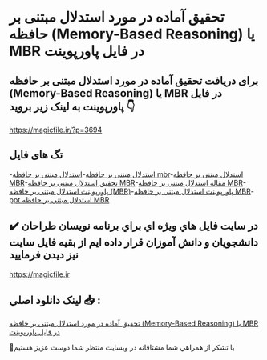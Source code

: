 # تحقیق آماده در مورد استدلال مبتنی بر حافظه (Memory-Based Reasoning) یا MBR در فایل پاورپوینت

## برای دریافت تحقیق آماده در مورد استدلال مبتنی بر حافظه (Memory-Based Reasoning) یا MBR در فایل پاورپوینت به لینک زیر بروید 👇

https://magicfile.ir/?p=3694

## تگ های فایل

-[استدلال مبتنی بر حافظه](https://magicfile.ir/product/%d8%aa%d8%ad%d9%82%db%8c%d9%82-%d8%a7%d8%b3%d8%aa%d8%af%d9%84%d8%a7%d9%84-%d9%85%d8%a8%d8%aa%d9%86%db%8c-%d8%a8%d8%b1-%d8%ad%d8%a7%d9%81%d8%b8%d9%87-mbr-%d9%be%d8%a7%d9%88%d8%b1%d9%be%d9%88%db%8c%d9%86%d8%aa/)-[استدلال مبتنی بر حافظه mbr](https://magicfile.ir/product/%d8%aa%d8%ad%d9%82%db%8c%d9%82-%d8%a7%d8%b3%d8%aa%d8%af%d9%84%d8%a7%d9%84-%d9%85%d8%a8%d8%aa%d9%86%db%8c-%d8%a8%d8%b1-%d8%ad%d8%a7%d9%81%d8%b8%d9%87-mbr-%d9%be%d8%a7%d9%88%d8%b1%d9%be%d9%88%db%8c%d9%86%d8%aa/)-[استدلال مبتنی بر حافظه MBR](https://magicfile.ir/product/%d8%aa%d8%ad%d9%82%db%8c%d9%82-%d8%a7%d8%b3%d8%aa%d8%af%d9%84%d8%a7%d9%84-%d9%85%d8%a8%d8%aa%d9%86%db%8c-%d8%a8%d8%b1-%d8%ad%d8%a7%d9%81%d8%b8%d9%87-mbr-%d9%be%d8%a7%d9%88%d8%b1%d9%be%d9%88%db%8c%d9%86%d8%aa/)-[تحقیق استدلال مبتنی بر حافظه MBR](https://magicfile.ir/product/%d8%aa%d8%ad%d9%82%db%8c%d9%82-%d8%a7%d8%b3%d8%aa%d8%af%d9%84%d8%a7%d9%84-%d9%85%d8%a8%d8%aa%d9%86%db%8c-%d8%a8%d8%b1-%d8%ad%d8%a7%d9%81%d8%b8%d9%87-mbr-%d9%be%d8%a7%d9%88%d8%b1%d9%be%d9%88%db%8c%d9%86%d8%aa/)-[مقاله استدلال مبتنی بر حافظه MBR](https://magicfile.ir/product/%d8%aa%d8%ad%d9%82%db%8c%d9%82-%d8%a7%d8%b3%d8%aa%d8%af%d9%84%d8%a7%d9%84-%d9%85%d8%a8%d8%aa%d9%86%db%8c-%d8%a8%d8%b1-%d8%ad%d8%a7%d9%81%d8%b8%d9%87-mbr-%d9%be%d8%a7%d9%88%d8%b1%d9%be%d9%88%db%8c%d9%86%d8%aa/)-[پاورپوینت استدلال مبتنی بر حافظه (MBR)](https://magicfile.ir/product/%d8%aa%d8%ad%d9%82%db%8c%d9%82-%d8%a7%d8%b3%d8%aa%d8%af%d9%84%d8%a7%d9%84-%d9%85%d8%a8%d8%aa%d9%86%db%8c-%d8%a8%d8%b1-%d8%ad%d8%a7%d9%81%d8%b8%d9%87-mbr-%d9%be%d8%a7%d9%88%d8%b1%d9%be%d9%88%db%8c%d9%86%d8%aa/)-[پاورپوینت استدلال مبتنی بر حافظه MBR](https://magicfile.ir/product/%d8%aa%d8%ad%d9%82%db%8c%d9%82-%d8%a7%d8%b3%d8%aa%d8%af%d9%84%d8%a7%d9%84-%d9%85%d8%a8%d8%aa%d9%86%db%8c-%d8%a8%d8%b1-%d8%ad%d8%a7%d9%81%d8%b8%d9%87-mbr-%d9%be%d8%a7%d9%88%d8%b1%d9%be%d9%88%db%8c%d9%86%d8%aa/)-[ppt استدلال مبتنی بر حافظه MBR](https://magicfile.ir/product/%d8%aa%d8%ad%d9%82%db%8c%d9%82-%d8%a7%d8%b3%d8%aa%d8%af%d9%84%d8%a7%d9%84-%d9%85%d8%a8%d8%aa%d9%86%db%8c-%d8%a8%d8%b1-%d8%ad%d8%a7%d9%81%d8%b8%d9%87-mbr-%d9%be%d8%a7%d9%88%d8%b1%d9%be%d9%88%db%8c%d9%86%d8%aa/)

## ✔️ در سايت فايل هاي ويژه اي براي برنامه نويسان طراحان دانشجويان و دانش آموزان قرار داده ايم از بقيه فايل سايت نيز ديدن فرماييد

https://magicfile.ir


## لينک دانلود اصلي 📥 :

[تحقیق آماده در مورد استدلال مبتنی بر حافظه (Memory-Based Reasoning) یا MBR در فایل پاورپوینت](https://magicfile.ir/product/%d8%aa%d8%ad%d9%82%db%8c%d9%82-%d8%a7%d8%b3%d8%aa%d8%af%d9%84%d8%a7%d9%84-%d9%85%d8%a8%d8%aa%d9%86%db%8c-%d8%a8%d8%b1-%d8%ad%d8%a7%d9%81%d8%b8%d9%87-mbr-%d9%be%d8%a7%d9%88%d8%b1%d9%be%d9%88%db%8c%d9%86%d8%aa/) 


🙏با تشکر از همراهي شما مشتاقانه در وبسایت منتظر شما دوست عزیز هستیم

